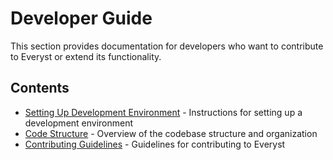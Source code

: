 # Developer Guide

This section provides documentation for developers who want to contribute to Everyst or extend its functionality.

## Contents

- [Setting Up Development Environment](./setup.md) - Instructions for setting up a development environment
- [Code Structure](./code-structure.md) - Overview of the codebase structure and organization
- [Contributing Guidelines](./contributing.md) - Guidelines for contributing to Everyst
